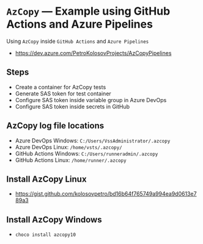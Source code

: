 # `AzCopy` &mdash; Example using GitHub Actions and Azure Pipelines

Using `AzCopy` inside `GitHub Actions` and `Azure Pipelines`

- https://dev.azure.com/PetroKolosovProjects/AzCopyPipelines

## Steps

- Create a container for AzCopy tests
- Generate SAS token for test container
- Configure SAS token inside variable group in Azure DevOps
- Configure SAS token inside secrets in GitHub

## AzCopy log file locations

- Azure DevOps Windows: `C:/Users/VssAdministrator/.azcopy`
- Azure DevOps Linux: `/home/vsts/.azcopy/`
- GitHub Actions Windows: `C:/Users/runneradmin/.azcopy`
- GitHub Actions Linux: `/home/runner/.azcopy`

## Install AzCopy Linux

- https://gist.github.com/kolosovpetro/bd16b64f765749a994ea9d0613e789a3

## Install AzCopy Windows

- `choco install azcopy10`
